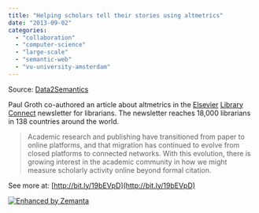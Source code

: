```yaml
---
title: "Helping scholars tell their stories using altmetrics"
date: "2013-09-02"
categories: 
  - "collaboration"
  - "computer-science"
  - "large-scale"
  - "semantic-web"
  - "vu-university-amsterdam"
---
```


Source: [Data2Semantics](http://www.data2semantics.org/feed/)

Paul Groth co-authored an article about altmetrics in the [Elsevier](http://www.elsevier.com "Elsevier") [Library Connect](http://libraryconnect.elsevier.com/) newsletter for librarians. The newsletter reaches 18,000 librarians in 138 countries around the world.

> Academic research and publishing have transitioned from paper to online platforms, and that migration has continued to evolve from closed platforms to connected networks. With this evolution, there is growing interest in the academic community in how we might measure scholarly activity online beyond formal citation.

See more at: [http://bit.ly/19bEVpD](http://bit.ly/19bEVpD)

[![Enhanced by Zemanta](http://img.zemanta.com/zemified_e.png?x-id=78b84bce-8517-4887-b07c-c1f6d1983458)](http://www.zemanta.com/?px "Enhanced by Zemanta")
